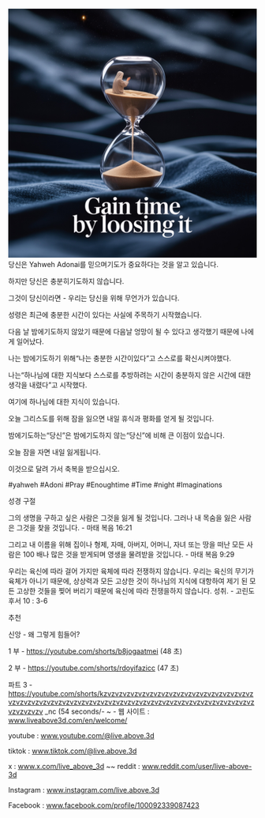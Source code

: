 ![Video cover image](../cover.jpeg)
당신은 Yahweh Adonai를 믿으며기도가 중요하다는 것을 알고 있습니다.

하지만 당신은 충분히기도하지 않습니다.

그것이 당신이라면 - 우리는 당신을 위해 무언가가 있습니다.

성령은 최근에 충분한 시간이 있다는 사실에 주목하기 시작했습니다.

다음 날 밤에기도하지 않았기 때문에 다음날 엉망이 될 수 있다고 생각했기 때문에 나에게 일어났다.

나는 밤에기도하기 위해“나는 충분한 시간이있다”고 스스로를 확신시켜야했다.

나는“하나님에 대한 지식보다 스스로를 추방하려는 시간이 충분하지 않은 시간에 대한 생각을 내렸다”고 시작했다.

여기에 하나님에 대한 지식이 있습니다.

오늘 그리스도를 위해 잠을 잃으면 내일 휴식과 평화를 얻게 될 것입니다.

밤에기도하는“당신”은 밤에기도하지 않는“당신”에 비해 큰 이점이 있습니다.

오늘 잠을 자면 내일 잃게됩니다.

이것으로 달려 가서 축복을 받으십시오.


#yahweh #Adoni #Pray #Enoughtime #Time #night #Imaginations


성경 구절

그의 생명을 구하고 싶은 사람은 그것을 잃게 될 것입니다. 그러나 내 목숨을 잃은 사람은 그것을 찾을 것입니다. - 마태 복음 16:21

그리고 내 이름을 위해 집이나 형제, 자매, 아버지, 어머니, 자녀 또는 땅을 떠난 모든 사람은 100 배나 많은 것을 받게되며 영생을 물려받을 것입니다. - 마태 복음 9:29

우리는 육신에 따라 걸어 가지만 육체에 따라 전쟁하지 않습니다. 우리는 육신의 무기가 육체가 아니기 때문에, 상상력과 모든 고상한 것이 하나님의 지식에 대항하여 제기 된 모든 고상한 것들을 찢어 버리기 때문에 육신에 따라 전쟁을하지 않습니다. 성취. - 고린도 후서 10 : 3-6


추천

신앙 - 왜 그렇게 힘들어?

1 부 - https://youtube.com/shorts/b8jogaatmei (48 초)

2 부 - https://youtube.com/shorts/rdoyifazicc (47 초)

파트 3 -https://youtube.com/shorts/kzvzvzvzvzvzvzvzvzvzvzvzvzvzvzvzvzvzvzvzvzvzvzvzvzvzvzvzvzvzvzvzvzvzvzvzvzvzvzvzvzvzvzvzvzvzvzvzvzvzvzvzvzvzvzvzv _nc (54 seconds/- ~ - 웹 사이트 : www.liveabove3d.com/en/welcome/


youtube : www.youtube.com/@live.above.3d

tiktok : www.tiktok.com/@live.above.3d

x : www.x.com/live_above_3d ~~ reddit : www.reddit.com/user/live-above-3d

Instagram : www.instagram.com/live.above.3d

Facebook : www.facebook.com/profile/100092339087423


